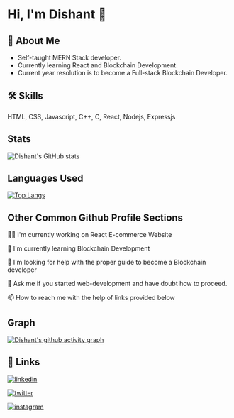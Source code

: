 # Hi, I'm Dishant 👋


## 🚀 About Me
* Self-taught MERN Stack developer.  
* Currently learning React and Blockchain Development. 
* Current year resolution is to become a Full-stack Blockchain Developer. 


## 🛠 Skills
HTML, CSS, Javascript, C++, C, React, Nodejs, Expressjs

## Stats
![Dishant's GitHub stats](https://github-readme-stats.vercel.app/api?username=dishant0406&show_icons=true&theme=dark)

## Languages Used
[![Top Langs](https://github-readme-stats.vercel.app/api/top-langs/?username=dishant0406&langs_count=8)](https://github.com/anuraghazra/github-readme-stats)


## Other Common Github Profile Sections
👩‍💻 I'm currently working on React E-commerce Website

🧠 I'm currently learning Blockchain Development

🤔 I'm looking for help with the proper guide to become a Blockchain developer

💬 Ask me if you started web-development and have doubt how to proceed.

📫 How to reach me with the help of links provided below

## Graph
[![Dishant's github activity graph](https://activity-graph.herokuapp.com/graph?username=dishant0406&bg_color=000000&color=ff0000&line=99ff00&point=fff5f5&area=true&hide_border=true)](https://github.com/ashutosh00710/github-readme-activity-graph)



## 🔗 Links
[![linkedin](https://img.shields.io/badge/linkedin-0A66C2?style=for-the-badge&logo=linkedin&logoColor=white)](https://www.linkedin.com/in/dishant0406/)

[![twitter](https://img.shields.io/badge/twitter-1DA1F2?style=for-the-badge&logo=twitter&logoColor=white)](https://twitter.com/dishant0406)

[![instagram](https://img.shields.io/badge/-Instagram-blue?style=for-the-badge&logo=instagram&logoColor=pink)](https://www.instagram.com/dishant0406/)
